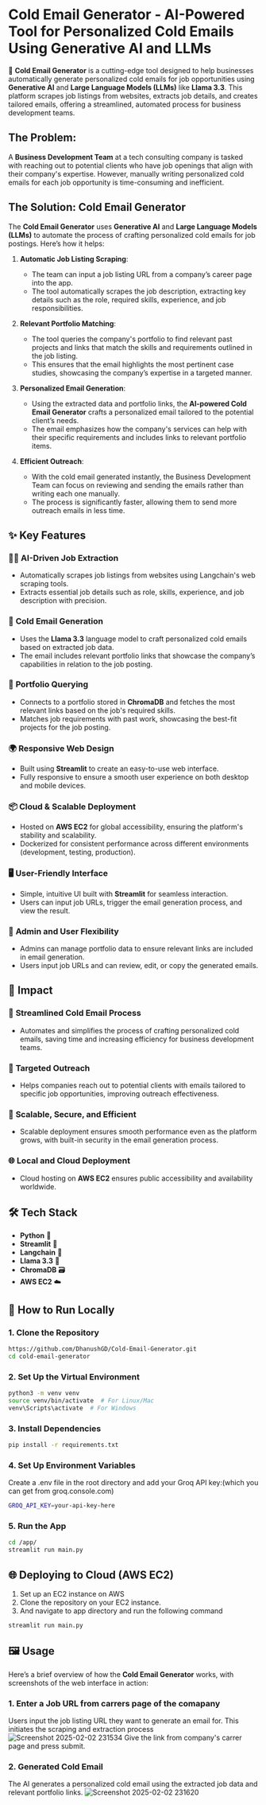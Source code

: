 # Cold Email Generator - AI-Powered Tool for Personalized Cold Emails Using Generative AI and LLMs

🚀 **Cold Email Generator** is a cutting-edge tool designed to help businesses automatically generate personalized cold emails for job opportunities using **Generative AI** and **Large Language Models (LLMs)** like **Llama 3.3**. This platform scrapes job listings from websites, extracts job details, and creates tailored emails, offering a streamlined, automated process for business development teams.

## The Problem:
A **Business Development Team** at a tech consulting company is tasked with reaching out to potential clients who have job openings that align with their company's expertise. However, manually writing personalized cold emails for each job opportunity is time-consuming and inefficient.

## The Solution: Cold Email Generator

The **Cold Email Generator** uses **Generative AI** and **Large Language Models (LLMs)** to automate the process of crafting personalized cold emails for job postings. Here’s how it helps:

1. **Automatic Job Listing Scraping**:
   - The team can input a job listing URL from a company’s career page into the app.
   - The tool automatically scrapes the job description, extracting key details such as the role, required skills, experience, and job responsibilities.

2. **Relevant Portfolio Matching**:
   - The tool queries the company's portfolio to find relevant past projects and links that match the skills and requirements outlined in the job listing.
   - This ensures that the email highlights the most pertinent case studies, showcasing the company’s expertise in a targeted manner.

3. **Personalized Email Generation**:
   - Using the extracted data and portfolio links, the **AI-powered Cold Email Generator** crafts a personalized email tailored to the potential client’s needs.
   - The email emphasizes how the company's services can help with their specific requirements and includes links to relevant portfolio items.

4. **Efficient Outreach**:
   - With the cold email generated instantly, the Business Development Team can focus on reviewing and sending the emails rather than writing each one manually.
   - The process is significantly faster, allowing them to send more outreach emails in less time.

## ✨ Key Features

### 🧑‍💻 **AI-Driven Job Extraction**
- Automatically scrapes job listings from websites using Langchain's web scraping tools.
- Extracts essential job details such as role, skills, experience, and job description with precision.

### 📧 **Cold Email Generation**
- Uses the **Llama 3.3** language model to craft personalized cold emails based on extracted job data.
- The email includes relevant portfolio links that showcase the company’s capabilities in relation to the job posting.

### 🔗 **Portfolio Querying**
- Connects to a portfolio stored in **ChromaDB** and fetches the most relevant links based on the job's required skills.
- Matches job requirements with past work, showcasing the best-fit projects for the job posting.

### 🌍 **Responsive Web Design**
- Built using **Streamlit** to create an easy-to-use web interface.
- Fully responsive to ensure a smooth user experience on both desktop and mobile devices.

### 📦 **Cloud & Scalable Deployment**
- Hosted on **AWS EC2** for global accessibility, ensuring the platform's stability and scalability.
- Dockerized for consistent performance across different environments (development, testing, production).

### 🖥️ **User-Friendly Interface**
- Simple, intuitive UI built with **Streamlit** for seamless interaction.
- Users can input job URLs, trigger the email generation process, and view the result.

### 🔑 **Admin and User Flexibility**
- Admins can manage portfolio data to ensure relevant links are included in email generation.
- Users input job URLs and can review, edit, or copy the generated emails.

## 🎯 **Impact**

### 📝 **Streamlined Cold Email Process**
- Automates and simplifies the process of crafting personalized cold emails, saving time and increasing efficiency for business development teams.

### 🤝 **Targeted Outreach**
- Helps companies reach out to potential clients with emails tailored to specific job opportunities, improving outreach effectiveness.

### 💨 **Scalable, Secure, and Efficient**
- Scalable deployment ensures smooth performance even as the platform grows, with built-in security in the email generation process.

### 🌐 **Local and Cloud Deployment**
- Cloud hosting on **AWS EC2** ensures public accessibility and availability worldwide.

## 🛠️ **Tech Stack**

- **Python** 🐍
- **Streamlit** 🎨
- **Langchain** 🤖
- **Llama 3.3** 🤖
- **ChromaDB** 🗃️
- **AWS EC2** ☁️

## 🚀 **How to Run Locally**

### **1. Clone the Repository**
```bash
https://github.com/DhanushGD/Cold-Email-Generator.git
cd cold-email-generator
```

### **2. Set Up the Virtual Environment**
```bash
python3 -m venv venv
source venv/bin/activate  # For Linux/Mac
venv\Scripts\activate  # For Windows
```

### **3. Install Dependencies**
```bash
pip install -r requirements.txt
```

### **4. Set Up Environment Variables**
Create a .env file in the root directory and add your Groq API key:(which you can get from groq.console.com)
```bash
GROQ_API_KEY=your-api-key-here
```

### **5. Run the App**
```bash
cd /app/
streamlit run main.py
```

## 🌐 Deploying to Cloud (AWS EC2)
1. Set up an EC2 instance on AWS 
2. Clone the repository on your EC2 instance.
3. And navigate to app directory and run the following command
```bash
streamlit run main.py
```

## 🖼️ **Usage**

Here’s a brief overview of how the **Cold Email Generator** works, with screenshots of the web interface in action:

### 1. **Enter a Job URL from carrers page of the comapany**
Users input the job listing URL they want to generate an email for. This initiates the scraping and extraction process
![Screenshot 2025-02-02 231534](https://github.com/user-attachments/assets/b2453e72-8e2e-419d-8ca8-92d5ab783e43)
Give the link from company's carrer page and press submit.

### 2. **Generated Cold Email**
The AI generates a personalized cold email using the extracted job data and relevant portfolio links.
![Screenshot 2025-02-02 231620](https://github.com/user-attachments/assets/4c326714-6e93-4b71-84ae-ba4f8363d90a)








